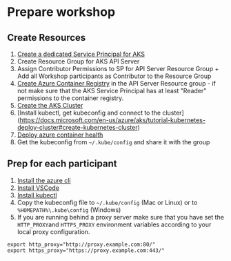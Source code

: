 # Prepare workshop

## Create Resources
1. [Create a dedicated Service Principal for AKS](https://github.com/denniszielke/container_demos/blob/master/CreateServicePrincipal.md)
2. Create Resource Group for AKS API Server
3. Assign Contributor Permissions to SP for API Server Resource Group + Add all Workshop participants as Contributor to the Resource Group
4. [Create Azure Container Registry](https://docs.microsoft.com/en-us/azure/aks/tutorial-kubernetes-prepare-acr) in the API Server Resource group - if not make sure that the AKS Service Principal has at least "Reader" permissions to the container registry.
5. [Create the AKS Cluster](https://docs.microsoft.com/en-us/azure/aks/tutorial-kubernetes-deploy-cluster#create-kubernetes-cluster)
6. [Install kubectl, get kubeconfig and connect to the cluster] (https://docs.microsoft.com/en-us/azure/aks/tutorial-kubernetes-deploy-cluster#create-kubernetes-cluster)
7. [Deploy azure container health](https://docs.microsoft.com/en-us/azure/monitoring/monitoring-container-health#enable-container-health-monitoring-for-a-new-cluster)
8. Get the kubeconfig from ` ~/.kube/config ` and share it with the group

## Prep for each participant
1. [Install the azure cli](https://docs.microsoft.com/en-us/cli/azure/install-azure-cli?view=azure-cli-latest)
2. [Install VSCode](https://code.visualstudio.com/)
3. [Install kubectl](https://docs.microsoft.com/en-us/azure/aks/kubernetes-walkthrough#connect-to-the-cluster)
4. Copy the kubeconfig file to ` ~/.kube/config ` (Mac or Linux) or to ` %HOMEPATH%\.kube\config ` (Windows)
5. If you are running behind a proxy server make sure that you have set the ` HTTP_PROXY `and ` HTTPS_PROXY ` environment variables according to your local proxy configuration.
```
export http_proxy="http://proxy.example.com:80/"
export https_proxy="https://proxy.example.com:443/"
```